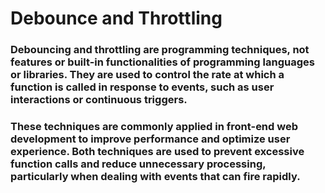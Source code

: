 # Debounce and Throttling

### Debouncing and throttling are programming techniques, not features or built-in functionalities of programming languages or libraries. They are used to control the rate at which a function is called in response to events, such as user interactions or continuous triggers.

### These techniques are commonly applied in front-end web development to improve performance and optimize user experience. Both techniques are used to prevent excessive function calls and reduce unnecessary processing, particularly when dealing with events that can fire rapidly.
